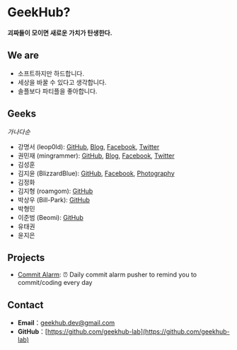 # GeekHub?

**괴짜들이 모이면 새로운 가치가 탄생한다.**

## We are

* 소프트하지만 하드합니다.
* 세상을 바꿀 수 있다고 생각합니다.
* 솔플보다 파티플을 좋아합니다.

## Geeks

*가나다순*

* 강명서 (leop0ld): [GitHub](https://github.com/leop0ld), [Blog](https://blog.leop0ld.org), [Facebook](https://fb.me/leop0ld), [Twitter](https://twitter.com/__leop0ld__)
* 권민재 (mingrammer): [GitHub](https://github.com/mingrammer), [Blog](https://mingrammer.com), [Facebook](https://www.facebook.com/mingrammer), [Twitter](https://twitter.com/mingrammer)
* 김성훈
* 김지윤 (BlizzardBlue): [GitHub](https://github.com/BlizzardBlue), [Facebook](https://www.facebook.com/jiyunkim0403), [Photography](https://photo.jiyun.io)
* 김정화
* 김지형 (roamgom): [GitHub](https://github.com/roamgom)
* 박상우 (Bill-Park): [GitHub](https://github.com/Bill-Park)
* 박형민
* 이준범 (Beomi): [GitHub](https://github.com/Beomi)
* 유태권
* 윤지은 

## Projects

* [Commit Alarm](https://github.com/geekhub-lab/commit-alarm): :alarm_clock: Daily commit alarm pusher to remind you to commit/coding every day

## Contact

* **Email**：geekhub.dev@gmail.com
* **GitHub**：[https://github.com/geekhub-lab](https://github.com/geekhub-lab)
